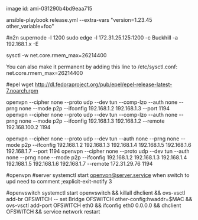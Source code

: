 image id: ami-031290b4bd9eaa715

ansible-playbook release.yml --extra-vars "version=1.23.45 other_variable=foo"

#n2n
supernode -l 1200
sudo edge -l 172.31.25.125:1200 -c Buckhill -a 192.168.1.x -E

sysctl -w net.core.rmem_max=26214400

You can also make it permanent by adding this line to /etc/sysctl.conf:
net.core.rmem_max=26214400

#epel
wget http://dl.fedoraproject.org/pub/epel/epel-release-latest-7.noarch.rpm

openvpn --cipher none --proto udp --dev tun --comp-lzo --auth none --prng none --mode p2p --ifconfig 192.168.1.2 192.168.1.3 --port 1194
openvpn --cipher none --proto udp --dev tun --comp-lzo --auth none --prng none --mode p2p --ifconfig 192.168.1.3 192.168.1.2 --remote 192.168.100.2 1194

openvpn --cipher none --proto udp --dev tun --auth none --prng none --mode p2p --ifconfig 192.168.1.2 192.168.1.3 192.168.1.4 192.168.1.5 192.168.1.6 192.168.1.7 --port 1194
openvpn --cipher none --proto udp --dev tun --auth none --prng none --mode p2p --ifconfig 192.168.1.2 192.168.1.3 192.168.1.4 192.168.1.5 192.168.1.6 192.168.1.7 --remote 172.31.29.76 1194

#openvpn
#server systemctl start openvpn@server.service
when switch to upd need to comment ;explicit-exit-notify 3

#openvswitch
systemctl start openvswitch && killall dhclient && ovs-vsctl add-br OFSWITCH -- set Bridge OFSWITCH other-config:hwaddr=\$MAC && ovs-vsctl add-port OFSWITCH eth0 && ifconfig eth0 0.0.0.0 && dhclient OFSWITCH && service network restart
